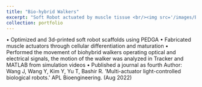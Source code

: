 ```yaml
---
title: "Bio-hybrid Walkers"
excerpt: "Soft Robot actuated by muscle tissue <br/><img src='/images/BiohybridWalkers1.png'>"
collection: portfolio
---
```


• Optimized and 3d-printed soft robot scaffolds using PEDGA
• Fabricated muscle actuators through cellular differentiation and maturation
• Performed the movement of biohybrid walkers operating optical and electrical signals, the motion of the walker
was analyzed in Tracker and MATLAB from simulation videos
• Published a journal as fourth Author: Wang J, Wang Y, Kim Y, Yu T, Bashir R. 'Multi-actuator light-controlled
biological robots.' APL Bioengineering. (Aug 2022)
